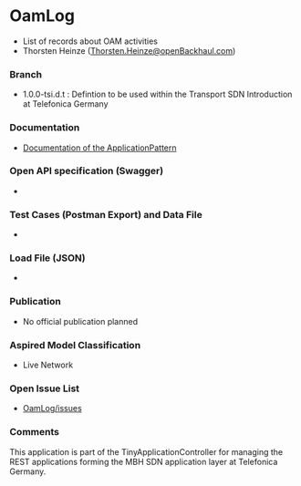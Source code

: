 # OamLog
- List of records about OAM activities
- Thorsten Heinze (Thorsten.Heinze@openBackhaul.com)

### Branch
- 1.0.0-tsi.d.t : Defintion to be used within the Transport SDN Introduction at Telefonica Germany

### Documentation
- [Documentation of the ApplicationPattern](https://github.com/openBackhaul/ApplicationPattern/tree/tsi)

### Open API specification (Swagger)
- []()

### Test Cases (Postman Export) and Data File
- []()

### Load File (JSON)
- []()

### Publication
- No official publication planned

### Aspired Model Classification
- Live Network

### Open Issue List
- [OamLog/issues](../../issues)

### Comments
This application is part of the TinyApplicationController for managing the REST applications forming the MBH SDN application layer at Telefonica Germany.
